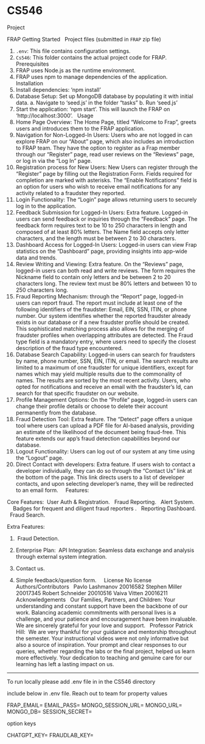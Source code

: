 # CS546
Project

FRAP Getting Started
 
Project files (submitted in `FRAP` zip file)
 
1. `.env`: This file contains configuration settings. 
2. `Cs546`: This folder contains the actual project code for FRAP.
 
Prerequisites
 
1. FRAP uses Node.js as the runtime environment.
2. FRAP uses npm to manage dependencies of the application.
 
Installation
 
1. Install dependencies: ‘npm install’
2. Database Setup: Set up MongoDB database by populating it with initial data.
a. Navigate to ‘seed.js’ in the folder “tasks”
b. Run ‘seed.js’
3. Start the application: ‘npm start’. This will launch the FRAP on ‘http://localhost:3000’.
 
Usage
 
1. Home Page Overview: The Home Page, titled “Welcome to Frap”, greets users and introduces them to the FRAP application.
 
2. Navigation for Non-Logged-In Users: Users who are not logged in can explore FRAP on our “About” page, which also includes an introduction to FRAP team. They have the option to register as a Frap member through our “Register” page, read user reviews on the “Reviews” page, or log in via the “Log In” page.
 
3. Registration process for New Users: New Users can register through the “Register” page by filling out the Registration Form. Fields required for completion are marked with asterisks. The “Enable Notifications” field is an option for users who wish to receive email notifications for any activity related to a fraudster they reported.
 
4. Login Functionality: The “Login” page allows returning users to securely log in to the application.
 
5. Feedback Submission for Logged-In Users: Extra feature. Logged-in users can send feedback or inquiries through the “Feedback” page. The feedback form requires text to be 10 to 250 characters in length and composed of at least 80% letters. The Name field accepts only letter characters, and the length must be between 2 to 30 characters.
 
6. Dashboard Access for Logged-In Users: Logged-in users can view Frap statistics on the “Dashboard” page, providing insights into app-wide data and trends.
 
7. Review Writing and Viewing: Extra feature. On the “Reviews” page, logged-in users can both read and write reviews. The form requires the Nickname field to contain only letters and be between 2 to 20 characters long. The review text must be 80% letters and between 10 to 250 characters long.
 
8. Fraud Reporting Mechanism: through the “Report” page, logged-in users can report fraud. The report must include at least one of the following identifiers of the fraudster: Email, EIN, SSN, ITIN, or phone number. Our system identifies whether the reported fraudster already exists in our database or if a new fraudster profile should be created. This sophisticated matching process also allows for the merging of fraudster profiles when overlapping attributes are detected. The Fraud type field is a mandatory entry, where users need to specify the closest description of the fraud type encountered.
 
9. Database Search Capability: Logged-in users can search for fraudsters by name, phone number, SSN, EIN, ITIN, or email. The search results are limited to a maximum of one fraudster for unique identifiers, except for names which may yield multiple results due to the commonality of names. The results are sorted by the most recent activity. Users, who opted for notifications and receive an email with the fraudster’s Id, can search for that specific fraudster on our website.
 
10. Profile Management Options: On the “Profile” page, logged-in users can change their profile details or choose to delete their account permanently from the database.
 
11. Fraud Detection Tool: Extra feature. The “Detect” page offers a unique tool where users can upload a PDF file for AI-based analysis, providing an estimate of the likelihood of the document being fraud-free. This feature extends our app’s fraud detection capabilities beyond our database.
 
12. Logout Functionality: Users can log out of our system at any time using the “Logout” page.
 
13. Direct Contact with developers: Extra feature. If users wish to contact a developer individually, they can do so through the “Contact Us” link at the bottom of the page. This link directs users to a list of developer contacts, and upon selecting developer’s name, they will be redirected to an email form.
 
 
Features:

Core Features: 
User Auth & Registration.
 
Fraud Reporting.
 
Alert System.
   
Badges for frequent and diligent fraud
reporters .
 
Reporting Dashboard.
 
Fraud Search.

Extra Features: 
1.  Fraud Detection.
    
2. Enterprise Plan:  API Integration:
Seamless data exchange and analysis through external system integration.
   
3. Contact us.

5. Simple feedback/question form.
 
 
License
No license
 
Authors/Contributors
 
Pavlo Lashmanov 20016582
Stephen Miller 20017345
Robert Schneider 20010516
Vaiva Vitten 20016211
 
Acknowledgements
 
Our Families, Partners, and Children: Your understanding and constant support have been the backbone of our work. Balancing academic commitments with personal lives is a challenge, and your patience and encouragement have been invaluable. We are sincerely grateful for your love and support.
 
Professor Patrick Hill:  We are very thankful for your guidance and mentorship throughout the semester. Your instructional videos were not only informative but also a source of inspiration. Your prompt and clear responses to our queries, whether regarding the labs or the final project, helped us learn more effectively. Your dedication to teaching and genuine care for our learning has left a lasting impact on us.





-----------------------------------------------------------------------------------------------------------

To run locally please add .env file in in the CS546 directory  

include below in .env file. Reach out to team for property values

FRAP_EMAIL=
EMAIL_PASS=
MONGO_SESSION_URL=
MONGO_URL=
MONGO_DB=
SESSION_SECRET=

option keys

CHATGPT_KEY=
FRAUDLAB_KEY=
